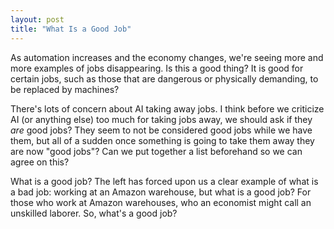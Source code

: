 ```yaml
---
layout: post
title: "What Is a Good Job"
---
```


As automation increases and the economy changes, we're seeing more and more examples of jobs disappearing. Is this a good thing? It is good for certain jobs, such as those that are dangerous or physically demanding, to be replaced by machines?

There's lots of concern about AI taking away jobs.
I think before we criticize AI (or anything else) too much for taking jobs away, we should ask if they *are* good jobs? They seem to not be considered good jobs while we have them, but all of a sudden once something is going to take them away they are now "good jobs"? Can we put together a list beforehand so we can agree on this?

What is a good job? The left has forced upon us a clear example of what is a bad job: working at an Amazon warehouse, but what is a good job? For those who work at Amazon warehouses, who an economist might call an unskilled laborer. So, what's a good job? 




